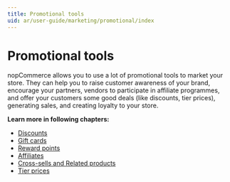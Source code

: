 ```yaml
---
title: Promotional tools
uid: ar/user-guide/marketing/promotional/index
---
```


# Promotional tools

nopCommerce allows you to use a lot of promotional tools to market your store. They can help you to raise customer awareness of your brand, encourage your partners, vendors to participate in affiliate programmes, and offer your customers some good deals (like discounts, tier prices), generating sales, and creating loyalty to your store.

**Learn more in following chapters:**

- [Discounts](xref:ar/user-guide/marketing/promotional/discounts/index)
- [Gift cards](xref:ar/user-guide/marketing/promotional/gift-cards)
- [Reward points](xref:ar/user-guide/marketing/promotional/reward-points)
- [Affiliates](xref:ar/user-guide/marketing/promotional/affiliates)
- [Cross-sells and Related products](xref:ar/user-guide/marketing/promotional/cross-sells-related-products)
- [Tier prices](xref:ar/user-guide/marketing/promotional/tier-prices)
